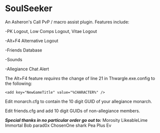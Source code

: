 # SoulSeeker
An Asheron's Call PvP / macro assist plugin. Features include:

-PK Logout, Low Comps Logout, Vitae Logout

-Alt+F4 Alternative Logout

-Friends Database

-Sounds

-Allegiance Chat Alert

The Alt+F4 feature *requires* the change of line 21 in Thwargle.exe.config to the following:

    <add key="NewGameTitle" value="%CHARACTER%" />

Edit monarch.cfg to contain the 10 digit GUID of your allegiance monarch.

Edit friends.cfg and add 10 digit GUIDs of non-allegiance members.


***Special thanks in no particular order go out to:***
Morosity
LikeableLime
Immortal Bob
parad0x
ChosenOne
shark
Pea
Plus Ev

